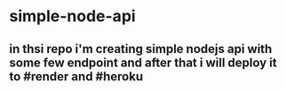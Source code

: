 # simple-node-api

## in thsi repo i'm creating simple nodejs api with some few endpoint and after that i will deploy it to #render and #heroku
